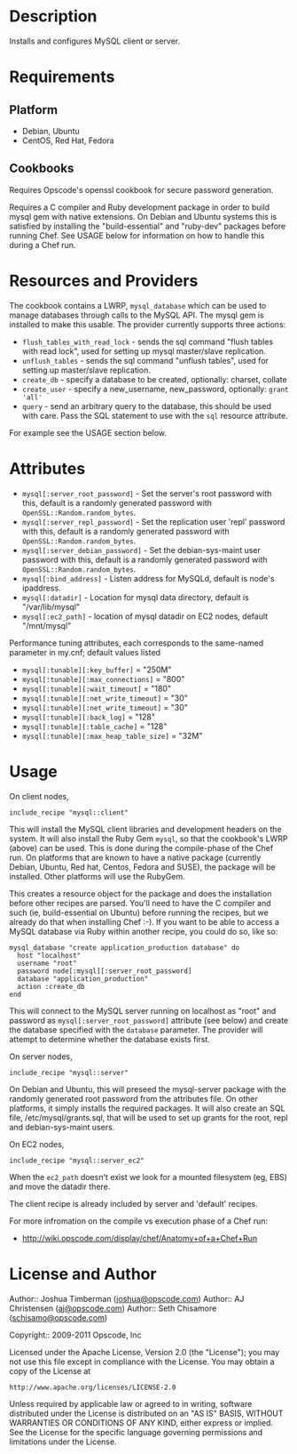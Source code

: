 Description
===========

Installs and configures MySQL client or server.

Requirements
============

Platform
--------

* Debian, Ubuntu
* CentOS, Red Hat, Fedora

Cookbooks
---------

Requires Opscode's openssl cookbook for secure password generation.

Requires a C compiler and Ruby development package in order to build mysql gem with native extensions. On Debian and Ubuntu systems this is satisfied by installing the "build-essential" and "ruby-dev" packages before running Chef. See USAGE below for information on how to handle this during a Chef run.

Resources and Providers
=======================

The cookbook contains a LWRP, `mysql_database` which can be used to manage databases through calls to the MySQL API. The mysql gem is installed to make this usable. The provider currently supports three actions:

* `flush_tables_with_read_lock` - sends the sql command "flush tables with read lock", used for setting up mysql master/slave replication.
* `unflush_tables` - sends the sql command "unflush tables", used for setting up master/slave replication.
* `create_db` - specify a database to be created, optionally: charset, collate
* `create_user` - specify a new_username, new_password, optionally: `grant 'all'`
* `query` - send an arbitrary query to the database, this should be used with care. Pass the SQL statement to use with the `sql` resource attribute.

For example see the USAGE section below.

Attributes
==========

* `mysql[:server_root_password]` - Set the server's root password with this, default is a randomly generated password with `OpenSSL::Random.random_bytes`.
* `mysql[:server_repl_password]` - Set the replication user 'repl' password with this, default is a randomly generated password with `OpenSSL::Random.random_bytes`.
* `mysql[:server_debian_password]` - Set the debian-sys-maint user password with this, default is a randomly generated password with `OpenSSL::Random.random_bytes`.
* `mysql[:bind_address]` - Listen address for MySQLd, default is node's ipaddress.
* `mysql[:datadir]` - Location for mysql data directory, default is "/var/lib/mysql"
* `mysql[:ec2_path]` - location of mysql datadir on EC2 nodes, default "/mnt/mysql"

Performance tuning attributes, each corresponds to the same-named parameter in my.cnf; default values listed

* `mysql[:tunable][:key_buffer]`          = "250M"
* `mysql[:tunable][:max_connections]`     = "800"
* `mysql[:tunable][:wait_timeout]`        = "180"
* `mysql[:tunable][:net_write_timeout]`   = "30"
* `mysql[:tunable][:net_write_timeout]`   = "30"
* `mysql[:tunable][:back_log]`            = "128"
* `mysql[:tunable][:table_cache]`         = "128"
* `mysql[:tunable][:max_heap_table_size]` = "32M"

Usage
=====

On client nodes,

    include_recipe "mysql::client"

This will install the MySQL client libraries and development headers on the system. It will also install the Ruby Gem `mysql`, so that the cookbook's LWRP (above) can be used. This is done during the compile-phase of the Chef run. On platforms that are known to have a native package (currently Debian, Ubuntu, Red hat, Centos, Fedora and SUSE), the package will be installed. Other platforms will use the RubyGem.

This creates a resource object for the package and does the installation before other recipes are parsed. You'll need to have the C compiler and such (ie, build-essential on Ubuntu) before running the recipes, but we already do that when installing Chef :-). If you want to be able to access a MySQL database via Ruby within another recipe, you could do so, like so:

    mysql_database "create application_production database" do
      host "localhost"
      username "root"
      password node[:mysql][:server_root_password]
      database "application_production"
      action :create_db
    end

This will connect to the MySQL server running on localhost as "root" and password as `mysql[:server_root_password]` attribute (see below) and create the database specified with the `database` parameter. The provider will attempt to determine whether the database exists first.

On server nodes,

    include_recipe "mysql::server"

On Debian and Ubuntu, this will preseed the mysql-server package with the randomly generated root password from the attributes file. On other platforms, it simply installs the required packages. It will also create an SQL file, /etc/mysql/grants.sql, that will be used to set up grants for the root, repl and debian-sys-maint users.

On EC2 nodes,

    include_recipe "mysql::server_ec2"

When the `ec2_path` doesn't exist we look for a mounted filesystem (eg, EBS) and move the datadir there.

The client recipe is already included by server and 'default' recipes.

For more infromation on the compile vs execution phase of a Chef run:

* http://wiki.opscode.com/display/chef/Anatomy+of+a+Chef+Run

License and Author
==================

Author:: Joshua Timberman (<joshua@opscode.com>)
Author:: AJ Christensen (<aj@opscode.com>)
Author:: Seth Chisamore (<schisamo@opscode.com>)

Copyright:: 2009-2011 Opscode, Inc

Licensed under the Apache License, Version 2.0 (the "License");
you may not use this file except in compliance with the License.
You may obtain a copy of the License at

    http://www.apache.org/licenses/LICENSE-2.0

Unless required by applicable law or agreed to in writing, software
distributed under the License is distributed on an "AS IS" BASIS,
WITHOUT WARRANTIES OR CONDITIONS OF ANY KIND, either express or implied.
See the License for the specific language governing permissions and
limitations under the License.
